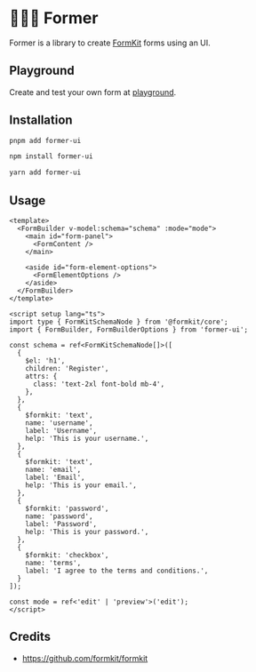 # 👩🏾‍🌾 Former

Former is a library to create [FormKit](https://formkit.com/) forms using an UI.

## Playground

Create and test your own form at [playground](https://geprog.github.io/former).

## Installation

```bash
pnpm add former-ui
```

```bash
npm install former-ui
```

```bash
yarn add former-ui
```

## Usage

```vue
<template>
  <FormBuilder v-model:schema="schema" :mode="mode">
    <main id="form-panel">
      <FormContent />
    </main>

    <aside id="form-element-options">
      <FormElementOptions />
    </aside>
  </FormBuilder>
</template>

<script setup lang="ts">
import type { FormKitSchemaNode } from '@formkit/core';
import { FormBuilder, FormBuilderOptions } from 'former-ui';

const schema = ref<FormKitSchemaNode[]>([
  {
    $el: 'h1',
    children: 'Register',
    attrs: {
      class: 'text-2xl font-bold mb-4',
    },
  },
  {
    $formkit: 'text',
    name: 'username',
    label: 'Username',
    help: 'This is your username.',
  },
  {
    $formkit: 'text',
    name: 'email',
    label: 'Email',
    help: 'This is your email.',
  },
  {
    $formkit: 'password',
    name: 'password',
    label: 'Password',
    help: 'This is your password.',
  },
  {
    $formkit: 'checkbox',
    name: 'terms',
    label: 'I agree to the terms and conditions.',
  }
]);

const mode = ref<'edit' | 'preview'>('edit');
</script>
```

## Credits

- https://github.com/formkit/formkit
